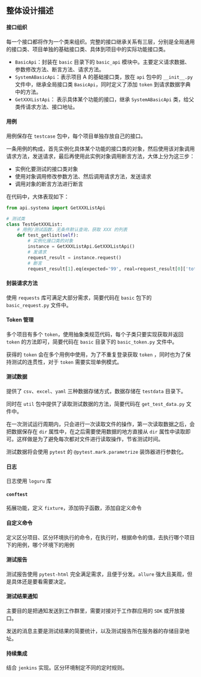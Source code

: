 ## 整体设计描述

#### 接口组织

每一个接口都将作为一个类来组织。完整的接口继承关系有三层，分别是全局通用的接口类、项目单独的基础接口类、具体到项目中的实际功能接口类。

- `BasicApi`：封装在 `basic` 目录下的 `basic_api` 模块中。主要定义请求数据、参数修改方法、断言方法、请求方法。
- `SystemABasicApi`：表示项目 A 的基础接口类，放在 `api` 包中的 `__init__.py` 文件中，继承全局接口类 `BasicApi`，同时定义了添加 `token` 到请求数据字典中的方法。
- `GetXXXListApi`： 表示具体某个功能的接口，继承 `SystemABasicApi` 类，给父类传请求方法、接口地址。


#### 用例
用例保存在 `testcase` 包中，每个项目单独存放自己的接口。

一条用例的构成，首先实例化具体某个功能的接口类的对象，然后使用该对象调用请求方法，发送请求，最后再使用此实例对象调用断言方法，大体上分为这三步：

- 实例化要测试的接口类对象
- 使用对象调用修改参数方法、然后调用请求方法，发送请求
- 调用对象的断言方法进行断言

在代码中，大体表现如下：
```python
from api.systema import GetXXXListApi

# 测试类
class TestGetXXXList:
    # 用例/测试函数，无条件默认查询，获取 XXX 的列表
    def test_getlist(self):
        # 实例化接口类的对象
        instance = GetXXXListApi.GetXXXListApi()
        # 发请求
        request_result = instance.request()
        # 断言
        request_result[1].eq(expected='99', real=request_result[0]['total'], msg='所有类型的 XXX 总数有 99 个')
```

#### 封装请求方法

使用 `requests` 库可满足大部分需求，简要代码在 `basic` 包下的 `basic_request.py` 文件中。


#### Token 管理

多个项目有多个 `token`，使用抽象类规范代码，每个子类只要实现获取并返回 `token` 的方法即可，简要代码在 `basic` 目录下的 `basic_token.py` 文件中。

获得的 `token` 会在多个用例中使用，为了不重复登录获取 `token` ，同时也为了保持测试的连贯性，对于 `token` 需要实现单例模式。


#### 测试数据

提供了 `csv`、`excel`、`yaml` 三种数据存储方式，数据存储在 `testdata` 目录下。

同时在 `util` 包中提供了读取测试数据的方法，简要代码在 `get_test_data.py` 文件中。

在一次测试运行周期内，只会进行一次读取文件的操作，第一次读取数据之后，会把数据保存在 `dir` 属性中，在之后需要使用数据的地方直接从 `dir` 属性中读取即可。这样做是为了避免每次都对文件进行读取操作，节省测试时间。

测试数据将会使用 `pytest` 的 `@pytest.mark.parametrize` 装饰器进行参数化。

#### 日志

日志使用 `loguru` 库


#### `conftest`

拓展功能，定义 `fixture`，添加钩子函数，添加自定义命令


#### 自定义命令

定义区分项目、区分环境执行的命令，在执行时，根据命令的值，去执行哪个项目下的用例，哪个环境下的用例


#### 测试报告

测试报告使用 `pytest-html` 完全满足需求，且便于分发。`allure` 强大且美观，但是具体还是要看需要决定。


#### 测试结果通知

主要目的是把通知发送到工作群里，需要对接对于工作群应用的 `SDK` 或开放接口。

发送的消息主要是测试结果的简要统计，以及测试报告所在服务器的存储目录地址。

#### 持续集成

结合 `jenkins` 实现。区分环境制定不同的定时规则。






